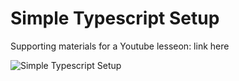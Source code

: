 # Simple Typescript Setup

Supporting materials for a Youtube lesseon: link here

![Simple Typescript Setup](src="https://cyberfountain.ams3.digitaloceanspaces.com/images/simple-typescript-setup.png")
